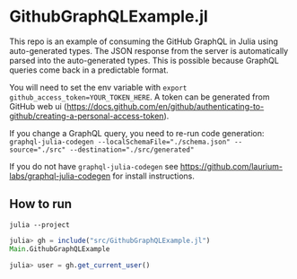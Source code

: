 # GithubGraphQLExample.jl

This repo is an example of consuming the GitHub GraphQL in Julia using auto-generated types. The JSON response from the server is automatically parsed into the auto-generated types. This is possible because GraphQL queries come back in a predictable format. 

You will need to set the env variable with `export github_access_token=YOUR_TOKEN_HERE`. A token can be generated from GitHub web ui (https://docs.github.com/en/github/authenticating-to-github/creating-a-personal-access-token).

If you change a GraphQL query, you need to re-run code generation: `graphql-julia-codegen --localSchemaFile="./schema.json" --source="./src" --destination="./src/generated"`

If you do not have `graphql-julia-codegen` see https://github.com/laurium-labs/graphql-julia-codegen for install instructions.

## How to run

`julia --project`

```julia
julia> gh = include("src/GithubGraphQLExample.jl")
Main.GithubGraphQLExample

julia> user = gh.get_current_user()
```
